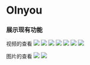 # Olnyou

### 展示现有功能

视频的查看
![](image/screenshot-1526105894942.jpg)
![](image/screenshot-1526105923854.jpg)
![](image/screenshot-1526105934054.jpg)
![](image/screenshot-1526105944751.jpg)
![](image/screenshot-1526105955966.jpg)
![](image/screenshot-1526105973600.jpg)
![](image/screenshot-1526105989791.jpg)

图片的查看
![](image/screenshot-1526106007510.jpg)
![](image/screenshot-1526106030014.jpg)